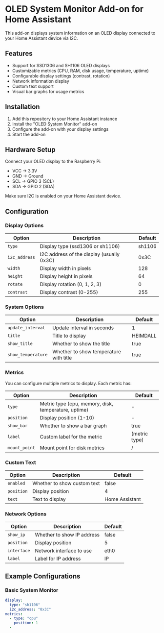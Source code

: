 # OLED System Monitor Add-on for Home Assistant

This add-on displays system information on an OLED display connected to your Home Assistant device via I2C.

## Features

- Support for SSD1306 and SH1106 OLED displays
- Customizable metrics (CPU, RAM, disk usage, temperature, uptime)
- Configurable display settings (contrast, rotation)
- Network information display
- Custom text support
- Visual bar graphs for usage metrics

## Installation

1. Add this repository to your Home Assistant instance
2. Install the "OLED System Monitor" add-on
3. Configure the add-on with your display settings
4. Start the add-on

## Hardware Setup

Connect your OLED display to the Raspberry Pi:
- VCC → 3.3V
- GND → Ground
- SCL → GPIO 3 (SCL)
- SDA → GPIO 2 (SDA)

Make sure I2C is enabled on your Home Assistant device.

## Configuration

### Display Options

| Option | Description | Default |
|--------|-------------|---------|
| `type` | Display type (ssd1306 or sh1106) | sh1106 |
| `i2c_address` | I2C address of the display (usually 0x3C) | 0x3C |
| `width` | Display width in pixels | 128 |
| `height` | Display height in pixels | 64 |
| `rotate` | Display rotation (0, 1, 2, 3) | 0 |
| `contrast` | Display contrast (0-255) | 255 |

### System Options

| Option | Description | Default |
|--------|-------------|---------|
| `update_interval` | Update interval in seconds | 1 |
| `title` | Title to display | HEIMDALL |
| `show_title` | Whether to show the title | true |
| `show_temperature` | Whether to show temperature with title | true |

### Metrics

You can configure multiple metrics to display. Each metric has:

| Option | Description | Default |
|--------|-------------|---------|
| `type` | Metric type (cpu, memory, disk, temperature, uptime) | - |
| `position` | Display position (1-10) | - |
| `show_bar` | Whether to show a bar graph | true |
| `label` | Custom label for the metric | (metric type) |
| `mount_point` | Mount point for disk metrics | / |

### Custom Text

| Option | Description | Default |
|--------|-------------|---------|
| `enabled` | Whether to show custom text | false |
| `position` | Display position | 4 |
| `text` | Text to display | Home Assistant |

### Network Options

| Option | Description | Default |
|--------|-------------|---------|
| `show_ip` | Whether to show IP address | false |
| `position` | Display position | 5 |
| `interface` | Network interface to use | eth0 |
| `label` | Label for IP address | IP |

## Example Configurations

### Basic System Monitor
```yaml
display:
  type: "sh1106"
  i2c_address: "0x3C"
metrics:
  - type: "cpu"
    position: 1
  -
